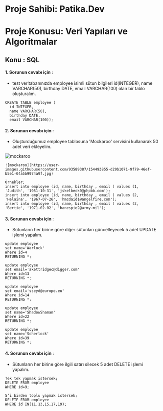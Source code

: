 # Proje Sahibi: Patika.Dev 
# Proje Konusu: Veri Yapıları ve Algoritmalar
## Konu : SQL

#### 1. Sorunun cevabı için :
- test veritabanınızda employee isimli sütun bilgileri id(INTEGER), name VARCHAR(50), birthday DATE, email VARCHAR(100) olan bir tablo oluşturalım.
```
CREATE TABLE employee (
  id INTEGER,
  name VARCHAR(50),
  birthday DATE,
  email VARCHAR(100));
```

#### 2. Sorunun cevabı için :
- Oluşturduğumuz employee tablosuna 'Mockaroo' servisini kullanarak 50 adet veri ekleyelim.

![mockaroo](https://user-images.githubusercontent.com/93589387/154493855-d29b1071-9f79-46ef-b5e1-04a5b9974a9f.jpg)


```
![mockaroo](https://user-images.githubusercontent.com/93589387/154493855-d29b1071-9f79-46ef-b5e1-04a5b9974a9f.jpg)

Örnekler;
insert into employee (id, name, birthday , email ) values (1, 'Judith', '1951-10-31', 'jskelbeck0@phpbb.com');
insert into employee (id, name, birthday , email ) values (2, 'Helaina', '1967-07-26', 'hmcdaid1@angelfire.com');
insert into employee (id, name, birthday , email ) values (3, 'Bertie', '1971-02-02', 'banespie2@army.mil');

```

#### 3. Sorunun cevabı için :
- Sütunların her birine göre diğer sütunları güncelleyecek 5 adet UPDATE işlemi yapalım.
```
update employee
set name='Warlock'
Where id=4
RETURNING *; 

update employee
set email='akettridgec@digger.com'
Where id=13
RETURNING *;

update employee
set email='sseyd@europe.eu'
Where id=14
RETURNING *;

update employee
set name='ShadowShaman'
Where id=22
RETURNING *;

update employee
set name='Scherlock'
Where id=39
RETURNING *;
```
#### 4. Sorunun cevabı için :
- Sütunların her birine göre ilgili satırı silecek 5 adet DELETE işlemi yapalım.
```
Tek tek yapmak istersek;
DELETE FROM employee
WHERE id=9;

5’i birden toplu yapmak istersek;
DELETE FROM employee
WHERE id IN(11,13,15,17,19);
```


